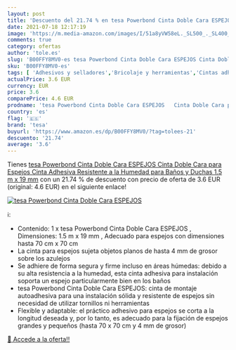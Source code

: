 ```yaml
---
layout: post
title: 'Descuento del 21.74 % en tesa Powerbond Cinta Doble Cara ESPEJOS '
date: 2021-07-18 12:17:19
image: 'https://m.media-amazon.com/images/I/51a8yVW58eL._SL500_._SL400_.jpg'
comments: true
category: ofertas
author: 'tole.es'
slug: 'B00FFY8MV0-es tesa Powerbond Cinta Doble Cara ESPEJOS Cinta Doble Cara...'
sku: 'B00FFY8MV0-es'
tags: [ 'Adhesivos y selladores','Bricolaje y herramientas','Cintas adhesivas','Cintas adhesivas de doble cara','Ferretería','Herramientas manuales y eléctricas','adhesiva','cinta','tesa', ]
actualPrice: 3.6 EUR
currency: EUR
price: 3.6
comparePrice: 4.6 EUR
prodname: 'tesa Powerbond Cinta Doble Cara ESPEJOS   Cinta Doble Cara para Espejos   Cinta Adhesiva Resistente a la Humedad para Baños y Duchas   1.5 m x 19 mm'
country: 'es'
flag: '🇪🇸'
brand: 'tesa'
buyurl: 'https://www.amazon.es/dp/B00FFY8MV0/?tag=tolees-21'
descuento: '21.74'
average: '3.6'
---
```


Tienes [tesa Powerbond Cinta Doble Cara ESPEJOS   Cinta Doble Cara para Espejos   Cinta Adhesiva Resistente a la Humedad para Baños y Duchas   1.5 m x 19 mm](https://www.amazon.es/dp/B00FFY8MV0/?tag=tolees-21) con un 21.74 % de descuento con precio de oferta de 3.6 EUR (original: 4.6 EUR) en el siguiente enlace!

[![tesa Powerbond Cinta Doble Cara ESPEJOS ](https://m.media-amazon.com/images/I/51a8yVW58eL._SL500_._SL400_.jpg)](https://www.amazon.es/dp/B00FFY8MV0/?tag=tolees-21)

ℹ️:

- Contenido: 1 x tesa Powerbond Cinta Doble Cara ESPEJOS , Dimensiones: 1.5 m x 19 mm , Adecuado para espejos con dimensiones hasta 70 cm x 70 cm
- La cinta para espejos sujeta objetos planos de hasta 4 mm de grosor sobre los azulejos
- Se adhiere de forma segura y firme incluso en áreas húmedas: debido a su alta resistencia a la humedad, esta cinta adhesiva para instalación soporta un espejo particularmente bien en los baños
- tesa Powerbond Cinta Doble Cara ESPEJOS: cinta de montaje autoadhesiva para una instalación sólida y resistente de espejos sin necesidad de utilizar tornillos ni herramientas
- Flexible y adaptable: el práctico adhesivo para espejos se corta a la longitud deseada y, por lo tanto, es adecuado para la fijación de espejos grandes y pequeños (hasta 70 x 70 cm y 4 mm de grosor)

[🛒 Accede a la oferta!!](https://www.amazon.es/dp/B00FFY8MV0/?tag=tolees-21)
